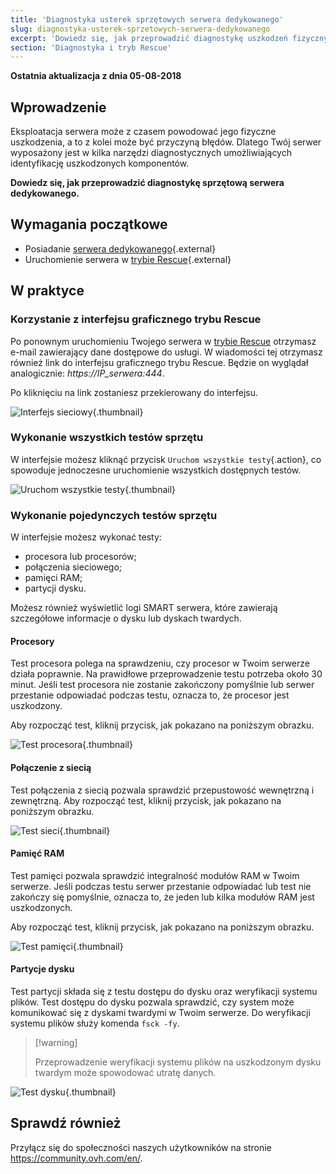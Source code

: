```yaml
---
title: 'Diagnostyka usterek sprzętowych serwera dedykowanego'
slug: diagnostyka-usterek-sprzetowych-serwera-dedykowanego
excerpt: 'Dowiedz się, jak przeprowadzić diagnostykę uszkodzeń fizycznych serwera dedykowanego'
section: 'Diagnostyka i tryb Rescue'
---
```


**Ostatnia aktualizacja z dnia 05-08-2018**

## Wprowadzenie


Eksploatacja serwera może z czasem powodować jego fizyczne uszkodzenia, a to z kolei może być przyczyną błędów. Dlatego Twój serwer wyposażony jest w kilka narzędzi diagnostycznych umożliwiających identyfikację uszkodzonych komponentów.

**Dowiedz się, jak przeprowadzić diagnostykę sprzętową serwera dedykowanego.**


## Wymagania początkowe

* Posiadanie [serwera dedykowanego](https://www.ovh.pl/serwery_dedykowane/){.external}
* Uruchomienie serwera w [trybie Rescue](https://docs.ovh.com/pl/dedicated/ovh-rescue/){.external}


## W praktyce

### Korzystanie z interfejsu graficznego trybu Rescue

Po ponownym uruchomieniu Twojego serwera w [trybie Rescue](https://docs.ovh.com/pl/dedicated/ovh-rescue/) otrzymasz e-mail zawierający dane dostępowe do usługi. W wiadomości tej otrzymasz również link do interfejsu graficznego trybu Rescue. Będzie on wyglądał analogicznie: *https://IP_serwera:444*.

Po kliknięciu na link zostaniesz przekierowany do interfejsu.

![Interfejs sieciowy](images/rescue-mode-04.png){.thumbnail}


### Wykonanie wszystkich testów sprzętu

W interfejsie możesz kliknąć przycisk `Uruchom wszystkie testy`{.action}, co spowoduje jednoczesne uruchomienie wszystkich dostępnych testów. 

![Uruchom wszystkie testy](images/rescue-mode-042.png){.thumbnail}


### Wykonanie pojedynczych testów sprzętu

W interfejsie możesz wykonać testy:

- procesora lub procesorów;
- połączenia sieciowego;
- pamięci RAM;
- partycji dysku.

Możesz również wyświetlić logi SMART serwera, które zawierają szczegółowe informacje o dysku lub dyskach twardych.

 
#### Procesory

Test procesora polega na sprawdzeniu, czy procesor w Twoim serwerze działa poprawnie. Na prawidłowe przeprowadzenie testu potrzeba około 30 minut.  Jeśli test procesora nie zostanie zakończony pomyślnie lub serwer przestanie odpowiadać podczas testu, oznacza to, że procesor jest uszkodzony.

Aby rozpocząć test, kliknij przycisk, jak pokazano na poniższym obrazku. 

![Test procesora](images/processors.png){.thumbnail}

#### Połączenie z siecią

Test połączenia z siecią pozwala sprawdzić przepustowość wewnętrzną i zewnętrzną. Aby rozpocząć test, kliknij przycisk, jak pokazano na poniższym obrazku. 

![Test sieci](images/network-connection.png){.thumbnail}

#### Pamięć RAM

Test pamięci pozwala sprawdzić integralność modułów RAM w Twoim serwerze. Jeśli podczas testu serwer przestanie odpowiadać lub test nie zakończy się pomyślnie, oznacza to, że jeden lub kilka modułów RAM jest uszkodzonych.

Aby rozpocząć test, kliknij przycisk, jak pokazano na poniższym obrazku. 

![Test pamięci](images/memory.png){.thumbnail}

#### Partycje dysku

Test partycji składa się z testu dostępu do dysku oraz weryfikacji systemu plików. Test dostępu do dysku pozwala sprawdzić, czy system może komunikować się z dyskami twardymi w Twoim serwerze. Do weryfikacji systemu plików służy komenda `fsck -fy`.

> \[!warning]
>
> Przeprowadzenie weryfikacji systemu plików na uszkodzonym dysku twardym może spowodować utratę danych.
>

![Test dysku](images/partitions.png){.thumbnail}

## Sprawdź również

Przyłącz się do społeczności naszych użytkowników na stronie <https://community.ovh.com/en/>.